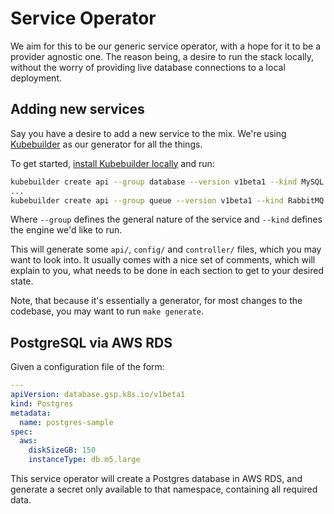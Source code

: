# Service Operator

We aim for this to be our generic service operator, with a hope for it to be a
provider agnostic one. The reason being, a desire to run the stack locally,
without the worry of providing live database connections to a local deployment.

## Adding new services

Say you have a desire to add a new service to the mix. We're using
[Kubebuilder](https://github.com/kubernetes-sigs/kubebuilder) as our generator for all the things.

To get started, [install Kubebuilder locally](https://book.kubebuilder.io/quick-start.html#installation) and run:

```sh
kubebuilder create api --group database --version v1beta1 --kind MySQL
...
kubebuilder create api --group queue --version v1beta1 --kind RabbitMQ
```

Where `--group` defines the general nature of the service and `--kind` defines
the engine we'd like to run.

This will generate some `api/`, `config/` and `controller/` files, which you
may want to look into. It usually comes with a nice set of comments, which will
explain to you, what needs to be done in each section to get to your desired
state.

Note, that because it's essentially a generator, for most changes to the
codebase, you may want to run `make generate`.

## PostgreSQL via AWS RDS

Given a configuration file of the form:

```yaml
---
apiVersion: database.gsp.k8s.io/v1beta1
kind: Postgres
metadata:
  name: postgres-sample
spec:
  aws:
    diskSizeGB: 150
    instanceType: db.m5.large
```

This service operator will create a Postgres database in AWS RDS, and generate
a secret only available to that namespace, containing all required data.


